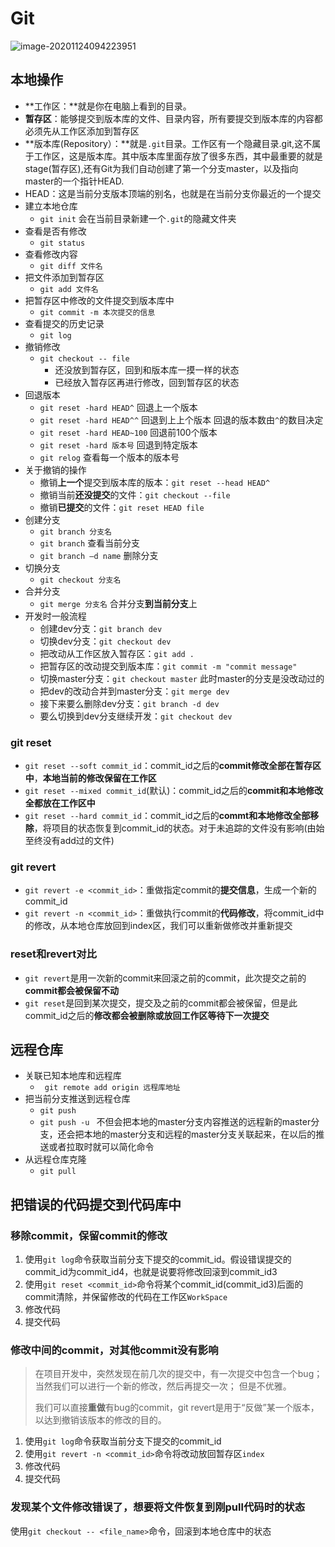 # Git

![image-20201124094223951](https://gitee.com/ngyb/pic/raw/master/image-20201124094223951.png)

## 本地操作

- **工作区：**就是你在电脑上看到的目录。
- **暂存区**：能够提交到版本库的文件、目录内容，所有要提交到版本库的内容都必须先从工作区添加到暂存区
- **版本库(Repository）：**就是`.git`目录。工作区有一个隐藏目录.git,这不属于工作区，这是版本库。其中版本库里面存放了很多东西，其中最重要的就是stage(暂存区),还有Git为我们自动创建了第一个分支master，以及指向master的一个指针HEAD.
- HEAD：这是当前分支版本顶端的别名，也就是在当前分支你最近的一个提交
- 建立本地仓库
  - `git init` 会在当前目录新建一个`.git`的隐藏文件夹
- 查看是否有修改
  - `git status` 
- 查看修改内容
  - `git diff 文件名`
- 把文件添加到暂存区
  - `git add 文件名` 
- 把暂存区中修改的文件提交到版本库中
  - `git commit -m 本次提交的信息`
- 查看提交的历史记录
  - `git log`
- 撤销修改
  - `git checkout -- file`
    - 还没放到暂存区，回到和版本库一摸一样的状态
    - 已经放入暂存区再进行修改，回到暂存区的状态
- 回退版本
  - `git reset -hard HEAD^` 回退上一个版本
  - `git reset -hard HEAD^^` 回退到上上个版本 回退的版本数由`^`的数目决定
  - `git reset -hard HEAD~100` 回退前100个版本
  - `git reset -hard 版本号` 回退到特定版本
  - `git relog` 查看每一个版本的版本号
- 关于撤销的操作
  - 撤销**上一个**提交到版本库的版本：`git reset --head HEAD^`
  - 撤销当前**还没提交**的文件：`git checkout --file`
  - 撤销**已提交**的文件：`git reset HEAD file`
- 创建分支
  - `git branch 分支名`
  - `git branch`  查看当前分支
  - `git branch –d name` 删除分支
- 切换分支
  - `git checkout 分支名`
- 合并分支
  - `git merge 分支名` 合并分支**到当前分支**上
- 开发时一般流程
  - 创建dev分支：`git branch dev`
  - 切换dev分支：`git checkout dev`
  - 把改动从工作区放入暂存区：`git add .`
  - 把暂存区的改动提交到版本库：`git commit -m "commit message"`
  - 切换master分支：`git checkout master` 此时master的分支是没改动过的
  - 把dev的改动合并到master分支：`git merge dev`
  - 接下来要么删除dev分支：`git branch -d dev`
  - 要么切换到dev分支继续开发：`git checkout dev`

### git reset

- `git reset --soft commit_id`：commit_id之后的**commit修改全部在暂存区中**，**本地当前的修改保留在工作区**
- `git reset --mixed commit_id`(默认)：commit_id之后的**commit和本地修改全都放在工作区中**
- `git reset --hard commit_id`：commit_id之后的**commt和本地修改全部移除**，将项目的状态恢复到commit_id的状态。对于未追踪的文件没有影响(由始至终没有add过的文件)

### git revert

- `git revert -e <commit_id>`：重做指定commit的**提交信息**，生成一个新的commit_id
- `git revert -n <commit_id>`：重做执行commit的**代码修改**，将commit_id中的修改，从本地仓库放回到index区，我们可以重新做修改并重新提交

### reset和revert对比

- `git revert`是用一次新的commit来回滚之前的commit，此次提交之前的**commit都会被保留不动**
- `git reset`是回到某次提交，提交及之前的commit都会被保留，但是此commit_id之后的**修改都会被删除或放回工作区等待下一次提交**

## 远程仓库

- 关联已知本地库和远程库
  - ` git remote add origin 远程库地址`
- 把当前分支推送到远程仓库
  - `git push`
  - `git push -u `  不但会把本地的master分支内容推送的远程新的master分支，还会把本地的master分支和远程的master分支关联起来，在以后的推送或者拉取时就可以简化命令
- 从远程仓库克隆
  - `git pull`

## 把错误的代码提交到代码库中

### 移除commit，保留commit的修改

1. 使用`git log`命令获取当前分支下提交的commit_id。假设错误提交的commit_id为commit_id4，也就是说要将修改回滚到commit_id3
2. 使用`git reset <commit_id>`命令将某个commit_id(commit_id3)后面的commit清除，并保留修改的代码在工作区`WorkSpace`
3. 修改代码
4. 提交代码

### 修改中间的commit，对其他commit没有影响

> 在项目开发中，突然发现在前几次的提交中，有一次提交中包含一个bug；当然我们可以进行一个新的修改，然后再提交一次； 但是不优雅。
>
>  我们可以直接**重做**有bug的commit，git revert是用于“反做”某一个版本，以达到撤销该版本的修改的目的。

1. 使用`git log`命令获取当前分支下提交的commit_id
2. 使用`git revert -n <commit_id>`命令将改动放回暂存区`index`
3. 修改代码
4. 提交代码

### 发现某个文件修改错误了，想要将文件恢复到刚pull代码时的状态

使用`git checkout -- <file_name>`命令，回滚到本地仓库中的状态